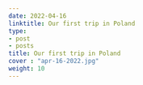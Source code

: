 ```yaml
---
date: 2022-04-16
linktitle: Our first trip in Poland
type:
- post
- posts
title: Our first trip in Poland
cover : "apr-16-2022.jpg"
weight: 10
---
```



